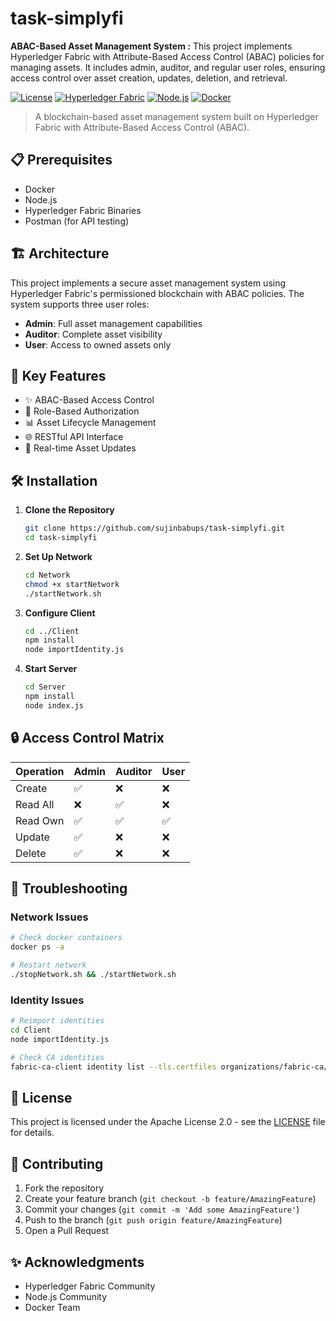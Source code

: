 # task-simplyfi
**ABAC-Based Asset Management System :**
This project implements Hyperledger Fabric with Attribute-Based Access Control (ABAC) policies for managing assets.
It includes admin, auditor, and regular user roles, ensuring access control over asset creation, updates, deletion, and retrieval.

[![License](https://img.shields.io/badge/License-Apache%202.0-blue.svg)](https://opensource.org/licenses/Apache-2.0)
[![Hyperledger Fabric](https://img.shields.io/badge/Hyperledger%20Fabric-2.5-brightgreen)](https://www.hyperledger.org/use/fabric)
[![Node.js](https://img.shields.io/badge/Node.js-16.x-green)](https://nodejs.org/)
[![Docker](https://img.shields.io/badge/Docker-required-blue)](https://www.docker.com/)

> A blockchain-based asset management system built on Hyperledger Fabric with Attribute-Based Access Control (ABAC).

## 📋 Prerequisites

- Docker
- Node.js 
- Hyperledger Fabric Binaries
- Postman (for API testing)

## 🏗️ Architecture

This project implements a secure asset management system using Hyperledger Fabric's permissioned blockchain with ABAC policies. The system supports three user roles:

- **Admin**: Full asset management capabilities
- **Auditor**: Complete asset visibility
- **User**: Access to owned assets only

## 💼 Key Features

- ✨ ABAC-Based Access Control
- 🔐 Role-Based Authorization
- 📊 Asset Lifecycle Management
- 🌐 RESTful API Interface
- 🔄 Real-time Asset Updates

## 🛠️ Installation

1. **Clone the Repository**
   ```bash
   git clone https://github.com/sujinbabups/task-simplyfi.git
   cd task-simplyfi
   ```

2. **Set Up Network**
   ```bash
   cd Network
   chmod +x startNetwork
   ./startNetwork.sh
   ```

3. **Configure Client**
   ```bash
   cd ../Client
   npm install
   node importIdentity.js
   ```

4. **Start Server**
   ```bash
   cd Server
   npm install
   node index.js
   ```
## 🔒 Access Control Matrix

| Operation | Admin | Auditor | User |
|-----------|-------|---------|------|
| Create    | ✅    | ❌      | ❌   |
| Read All  | ❌    | ✅      | ❌   |
| Read Own  | ✅    | ✅      | ✅   |
| Update    | ✅    | ❌      | ❌   |
| Delete    | ✅    | ❌      | ❌   |

## 🐛 Troubleshooting

### Network Issues
```bash
# Check docker containers
docker ps -a

# Restart network
./stopNetwork.sh && ./startNetwork.sh
```

### Identity Issues
```bash
# Reimport identities
cd Client
node importIdentity.js

# Check CA identities
fabric-ca-client identity list --tls.certfiles organizations/fabric-ca/organization1/ca-cert.pem
```

## 📜 License

This project is licensed under the Apache License 2.0 - see the [LICENSE](LICENSE.MD) file for details.

## 🤝 Contributing

1. Fork the repository
2. Create your feature branch (`git checkout -b feature/AmazingFeature`)
3. Commit your changes (`git commit -m 'Add some AmazingFeature'`)
4. Push to the branch (`git push origin feature/AmazingFeature`)
5. Open a Pull Request

## ✨ Acknowledgments

- Hyperledger Fabric Community
- Node.js Community
- Docker Team
